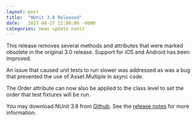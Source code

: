 ```yaml
---
layout: post
title:  "NUnit 3.8 Released"
date:   2017-08-27 12:00:00 -0000
categories: news update nunit
---
```

This release removes several methods and attributes that were marked obsolete in the original 3.0 release. Support for iOS and Android has been improved.

An issue that caused unit tests to run slower was addressed as was a bug that prevented the use of Asset.Multiple in async code.

The Order attribute can now also be applied to the class level to set the order that test fixtures will be run.

You may download NUnit 3.8 from [Github](https://github.com/nunit/nunit/releases). See the [release notes](https://github.com/nunit/docs/wiki/Release-Notes) for more information.